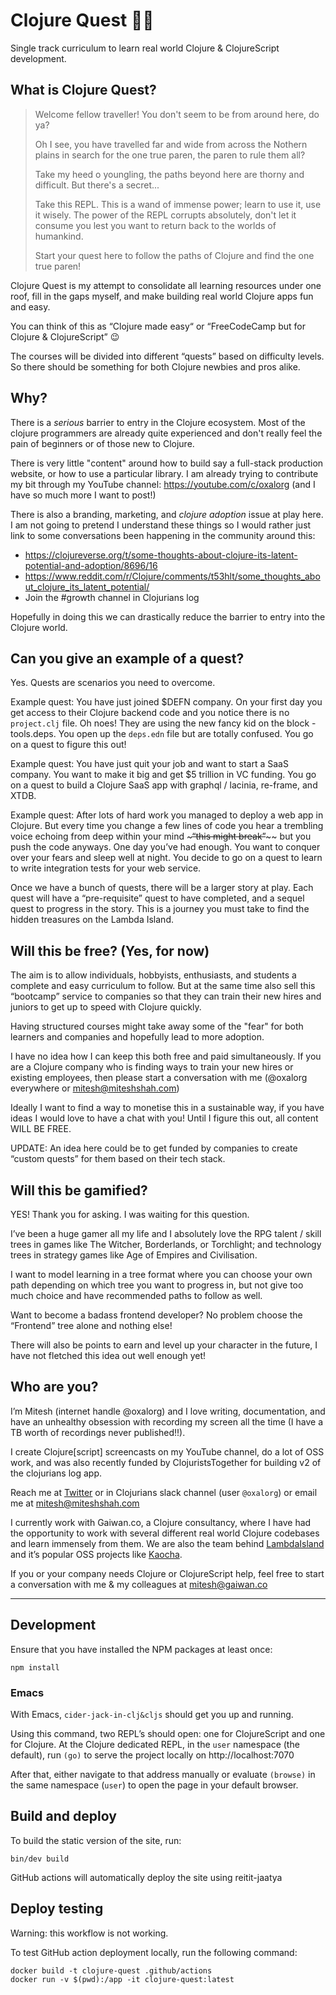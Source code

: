 # Clojure Quest 🧙‍♀️

Single track curriculum to learn real world Clojure & ClojureScript development. 

## What is Clojure Quest? 

> Welcome fellow traveller! You don't seem to be from around here, do ya?
>
> Oh I see, you have travelled far and wide from across the Nothern plains in
> search for the one true paren, the paren to rule them all?
> 
> Take my heed o youngling, the paths beyond here are thorny and difficult. But
> there's a secret...
> 
> Take this REPL. This is a wand of immense power; learn to use it, use it
> wisely. The power of the REPL corrupts absolutely, don't let it consume you
> lest you want to return back to the worlds of humankind.
> 
> Start your quest here to follow the paths of Clojure and find the one true
> paren!

Clojure Quest is my attempt to consolidate all learning resources under one
roof, fill in the gaps myself, and make building real world Clojure apps fun and
easy.

You can think of this as “Clojure made easy“ or “FreeCodeCamp but for Clojure &
ClojureScript” 😉

The courses will be divided into different “quests” based on difficulty levels.
So there should be something for both Clojure newbies and pros alike.

## Why?

There is a _serious_ barrier to entry in the Clojure ecosystem. Most of the clojure
programmers are already quite experienced and don't really feel the pain of beginners
or of those new to Clojure.

There is very little "content" around how to build say a full-stack production
website, or how to use a particular library. I am already trying to contribute
my bit through my YouTube channel: https://youtube.com/c/oxalorg (and I have so
much more I want to post!)

There is also a branding, marketing, and _clojure adoption_ issue at play here.
I am not going to pretend I understand these things so I would rather just link
to some conversations been happening in the community around this:

* https://clojureverse.org/t/some-thoughts-about-clojure-its-latent-potential-and-adoption/8696/16
* https://www.reddit.com/r/Clojure/comments/t53hlt/some_thoughts_about_clojure_its_latent_potential/
* Join the #growth channel in Clojurians log

Hopefully in doing this we can drastically reduce the barrier to entry into the
Clojure world.

## Can you give an example of a quest?

Yes. Quests are scenarios you need to overcome.

Example quest: You have just joined $DEFN company. On your first day you get
access to their Clojure backend code and you notice there is no `project.clj`
file. Oh noes! They are using the new fancy kid on the block - tools.deps. You
open up the `deps.edn` file but are totally confused. You go on a quest to
figure this out!

Example quest: You have just quit your job and want to start a SaaS company. You
want to make it big and get $5 trillion in VC funding. You go on a quest to
build a Clojure SaaS app with graphql / lacinia, re-frame, and XTDB.

Example quest: After lots of hard work you managed to deploy a web app in
Clojure. But every time you change a few lines of code you hear a trembling
voice echoing from deep within your mind ~~~~~“this might break”~~~~~~ but you
push the code anyways. One day you’ve had enough. You want to conquer over your
fears and sleep well at night. You decide to go on a quest to learn to write
integration tests for your web service.

Once we have a bunch of quests, there will be a larger story at play. Each quest
will have a “pre-requisite” quest to have completed, and a sequel quest to
progress in the story. This is a journey you must take to find the hidden
treasures on the Lambda Island.

## Will this be free? (Yes, for now)

The aim is to allow individuals, hobbyists, enthusiasts, and students a complete
and easy curriculum to follow. But at the same time also sell this “bootcamp”
service to companies so that they can train their new hires and juniors to get
up to speed with Clojure quickly.

Having structured courses might take away some of the "fear" for both learners
and companies and hopefully lead to more adoption.

I have no idea how I can keep this both free and paid simultaneously. If you are
a Clojure company who is finding ways to train your new hires or existing
employees, then please start a conversation with me (@oxalorg everywhere or
mitesh@miteshshah.com)

Ideally I want to find a way to monetise this in a sustainable way, if you have
ideas I would love to have a chat with you! Until I figure this out, all content
WILL BE FREE.

UPDATE: An idea here could be to get funded by companies to create “custom
quests” for them based on their tech stack.

## Will this be gamified?

YES! Thank you for asking. I was waiting for this question.

I’ve been a huge gamer all my life and I absolutely love the RPG talent / skill
trees in games like The Witcher, Borderlands, or Torchlight; and technology
trees in strategy games like Age of Empires and Civilisation.

I want to model learning in a tree format where you can choose your own path
depending on which tree you want to progress in, but not give too much choice
and have recommended paths to follow as well.

Want to become a badass frontend developer? No problem choose the “Frontend”
tree alone and nothing else!

There will also be points to earn and level up your character in the future, I
have not fletched this idea out well enough yet!

## Who are you?

I’m Mitesh (internet handle @oxalorg) and I love writing, documentation, and
have an unhealthy obsession with recording my screen all the time (I have a TB
worth of recordings never published!!).

I create Clojure[script] screencasts on my YouTube channel, do a lot of OSS
work, and was also recently funded by ClojuristsTogether for building v2 of the
clojurians log app.

Reach me at [Twitter](https://twitter.com/oxalorg) or in Clojurians slack
channel (user `@oxalorg`) or email me at mitesh@miteshshah.com

I currently work with Gaiwan.co, a Clojure consultancy, where I have had the
opportunity to work with several different real world Clojure codebases and
learn immensely from them. We are also the team behind [LambdaIsland](https://github.com/lambdaisland) 
and it’s popular OSS projects like [Kaocha](https://github.com/lambdaisland/kaocha).

If you or your company needs Clojure or ClojureScript help, feel free to start a
conversation with me & my colleagues at mitesh@gaiwan.co

---

## Development

Ensure that you have installed the NPM packages at least once:

```
npm install
```

### Emacs

With Emacs, `cider-jack-in-clj&cljs` should get you up and running.

Using this command, two REPL’s should open: one for ClojureScript and
one for Clojure. At the Clojure dedicated REPL, in the `user`
namespace (the default), run `(go)` to serve the project locally on
http://localhost:7070

After that, either navigate to that address manually or evaluate
`(browse)` in the same namespace (`user`) to open the page in your
default browser.

## Build and deploy

To build the static version of the site, run:

```
bin/dev build
```

GitHub actions will automatically deploy the site using reitit-jaatya

## Deploy testing

Warning: this workflow is not working.

To test GitHub action deployment locally, run the following command:

```
docker build -t clojure-quest .github/actions 
docker run -v $(pwd):/app -it clojure-quest:latest
```
